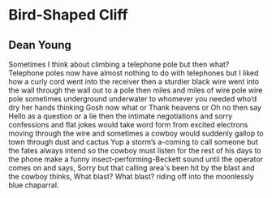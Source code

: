 # Bird-Shaped Cliff
## Dean Young
Sometimes I think about climbing
a telephone pole but then what?
Telephone poles now have almost nothing
to do with telephones but I liked
how a curly cord went into the receiver
then a sturdier black wire went into the wall
through the wall out to a pole then
miles and miles of wire pole wire pole
sometimes underground underwater to
whomever you needed who’d dry her hands
thinking Gosh now what or Thank heavens
or Oh no then say Hello as a question
or a lie then the intimate negotiations
and sorry confessions and flat jokes
would take word form from excited electrons
moving through the wire and sometimes
a cowboy would suddenly gallop to town
through dust and cactus Yup a storm’s
a-coming to call someone but the fates
always intend so the cowboy must listen
for the rest of his days to the phone
make a funny insect-performing-Beckett
sound until the operator comes on and says,
Sorry but that calling area's been hit
by the blast and the cowboy thinks,
What blast? What blast? riding off
into the moonlessly blue chaparral.